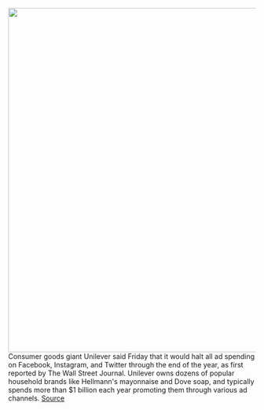 <img src='https://cdn.vox-cdn.com/thumbor/WrsJNzZAO9fYAqC-TMwqkPlwL3o=/0x0:3200x2129/1200x800/filters:focal(1344x809:1856x1321)/cdn.vox-cdn.com/uploads/chorus_image/image/66987584/1208198314.jpg.0.jpg' width='700px' /><br/>
Consumer goods giant Unilever said Friday that it would halt all ad spending on Facebook, Instagram, and Twitter through the end of the year, as first reported by The Wall Street Journal. Unilever owns dozens of popular household brands like Hellmann's mayonnaise and Dove soap, and typically spends more than $1 billion each year promoting them through various ad channels.
<a href='https://www.theverge.com/2020/6/26/21304619/unilever-facebook-instagram-twitter-ad-boycott-spending-dove-hellmans'> Source <a/>